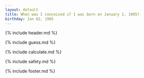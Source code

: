 ```yaml
---
layout: default
title: When was I conceived if I was born on January 2, 1905?
birthday: Jan 02, 1905
---
```


{% include header.md %}

{% include guess.md %}

{% include calculate.md %}

{% include safety.md %}

{% include footer.md %}



